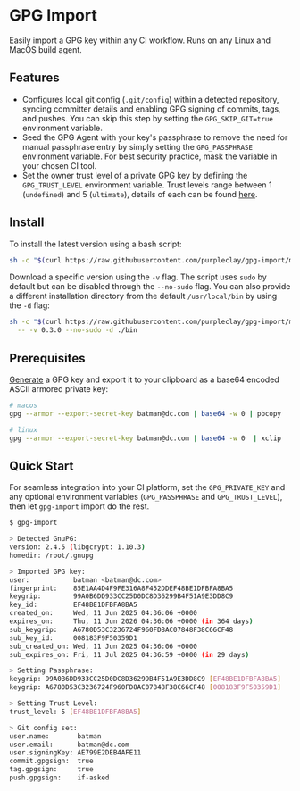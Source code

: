 # GPG Import

Easily import a GPG key within any CI workflow. Runs on any Linux and MacOS build agent.

## Features

- Configures local git config (`.git/config`) within a detected repository, syncing committer details and enabling GPG signing of commits, tags, and pushes. You can skip this step by setting the `GPG_SKIP_GIT=true` environment variable.
- Seed the GPG Agent with your key's passphrase to remove the need for manual passphrase entry by simply setting the `GPG_PASSPHRASE` environment variable. For best security practice, mask the variable in your chosen CI tool.
- Set the owner trust level of a private GPG key by defining the `GPG_TRUST_LEVEL` environment variable. Trust levels range between 1 (`undefined`) and 5 (`ultimate`), details of each can be found [here](https://gpgtools.tenderapp.com/kb/faq/what-is-ownertrust-trust-levels-explained).

## Install

To install the latest version using a bash script:

```sh
sh -c "$(curl https://raw.githubusercontent.com/purpleclay/gpg-import/main/scripts/install)"
```

Download a specific version using the `-v` flag. The script uses `sudo` by default but can be disabled through the `--no-sudo` flag. You can also provide a different installation directory from the default `/usr/local/bin` by using the `-d` flag:

```sh
sh -c "$(curl https://raw.githubusercontent.com/purpleclay/gpg-import/main/scripts/install)" \
  -- -v 0.3.0 --no-sudo -d ./bin
```

## Prerequisites

[Generate](https://docs.github.com/en/authentication/managing-commit-signature-verification/generating-a-new-gpg-key) a GPG key and export it to your clipboard as a base64 encoded ASCII armored private key:

```sh
# macos
gpg --armor --export-secret-key batman@dc.com | base64 -w 0 | pbcopy

# linux
gpg --armor --export-secret-key batman@dc.com | base64 -w 0  | xclip
```

## Quick Start

For seamless integration into your CI platform, set the `GPG_PRIVATE_KEY` and any optional environment variables (`GPG_PASSPHRASE` and `GPG_TRUST_LEVEL`), then let `gpg-import` import do the rest.

```sh
$ gpg-import

> Detected GnuPG:
version: 2.4.5 (libgcrypt: 1.10.3)
homedir: /root/.gnupg

> Imported GPG key:
user:           batman <batman@dc.com>
fingerprint:    85E1AA4D4F9FE316A8F452DDEF48BE1DFBFA8BA5
keygrip:        99A0B6DD933CC25D0DC8D36299B4F51A9E3DD8C9
key_id:         EF48BE1DFBFA8BA5
created_on:     Wed, 11 Jun 2025 04:36:06 +0000
expires_on:     Thu, 11 Jun 2026 04:36:06 +0000 (in 364 days)
sub_keygrip:    A6780D53C3236724F960FD8AC07848F38C66CF48
sub_key_id:     008183F9F50359D1
sub_created_on: Wed, 11 Jun 2025 04:36:06 +0000
sub_expires_on: Fri, 11 Jul 2025 04:36:59 +0000 (in 29 days)

> Setting Passphrase:
keygrip: 99A0B6DD933CC25D0DC8D36299B4F51A9E3DD8C9 [EF48BE1DFBFA8BA5]
keygrip: A6780D53C3236724F960FD8AC07848F38C66CF48 [008183F9F50359D1]

> Setting Trust Level:
trust_level: 5 [EF48BE1DFBFA8BA5]

> Git config set:
user.name:       batman
user.email:      batman@dc.com
user.signingKey: AE799E2DEB4AFE11
commit.gpgsign:  true
tag.gpgsign:     true
push.gpgsign:    if-asked
```
